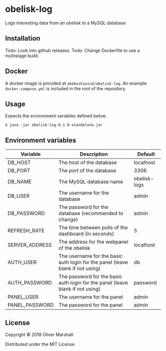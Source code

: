 # obelisk-log

Logs interesting data from an obelisk to a MySQL database

## Installation

Todo: Look into github releases.
Todo: Change Dockerfile to use a multistage build.

## Docker

A docker image is provided at `akeboshiwind/obelisk-log`.
An example `docker-compose.yml` is included in the root of the repository.

## Usage

Expects the environment variables defined below.

    $ java -jar obelisk-log-0.1.0-standalone.jar

## Environment variables

Variable | Description | Default
-------- | ----------- | -------
DB_HOST | The host of the database | localhost
DB_PORT | The port of the database | 3306
DB_NAME | The MySQL database name | obelisk-logs
DB_USER | The username for the database | admin
DB_PASSWORD | The password for the database (recommended to change) | admin
REFRESH_RATE | The time between polls of the dashboard (in seconds) | 5
SERVER_ADDRESS | The address for the webpanel of the obelisk | localhost
AUTH_USER | The username for the basic auth login for the panel (leave blank if not using) | db
AUTH_PASSWORD | The password for the basic auth login for the panel (leave blank if not using) | password
PANEL_USER | The username for the panel | admin
PANEL_PASSWORD | The password for the panel | admin

## License

Copyright © 2018 Oliver Marshall

Distributed under the MIT License
